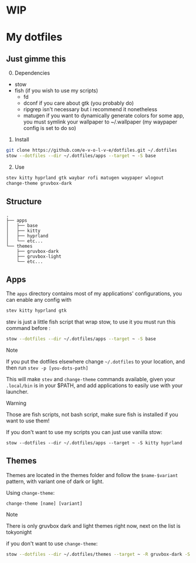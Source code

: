 # WIP

# My dotfiles

## Just gimme this

0. Dependencies
- stow
- fish (if you wish to use my scripts)
    - fd
    - dconf if you care about gtk (you probably do)
    - ripgrep isn't necessary but i recommend it nonetheless
    - matugen if you want to dynamically generate colors for some app, you must symlink your wallpaper to ~/.wallpaper (my waypaper config is set to do so)

1. Install
```sh
git clone https://github.com/e-v-o-l-v-e/dotfiles.git ~/.dotfiles
stow --dotfiles --dir ~/.dotfiles/apps --target ~ -S base
```

2. Use
```sh
stev kitty hyprland gtk waybar rofi matugen waypaper wlogout
change-theme gruvbox-dark
```

## Structure
```
.
├── apps
│   ├── base
│   ├── kitty
│   ├── hyprland
│   └── etc...
└── themes
    ├── gruvbox-dark
    ├── gruvbox-light
    └── etc...
```

## Apps

The `apps` directory contains most of my applications' configurations, you can enable any config with 
```sh
stev kitty hyprland gtk
```

stev is just a little fish script that wrap stow, to use it you must run this command before :
```sh
stow --dotfiles --dir ~/.dotfiles/apps --target ~ -S base
```

> [!NOTE]
> If you put the dotfiles elsewhere change `~/.dotfiles` to your location, and then run `stev -p [you-dots-path]`

This will make `stev` and `change-theme` commands available, given your `.local/bin` is in your $PATH, and add applications to easily use with your launcher.

> [!WARNING]
> Those are fish scripts, not bash script, make sure fish is installed if you want to use them!

If you don't want to use my scripts you can just use vanilla stow:
```
stow --dotfiles --dir ~/.dotfiles/apps --target ~ -S kitty hyprland
```

## Themes

Themes are located in the themes folder and follow the `$name-$variant` pattern, with variant one of dark or light.

Using `change-theme`:
```
change-theme [name] [variant]
```

> [!NOTE]
> There is only gruvbox dark and light themes right now, next on the list is tokyonight

if you don't want to use `change-theme`:
```sh
stow --dotfiles --dir ~/.dotfiles/themes --target ~ -R gruvbox-dark -S gruvbox-light
```

